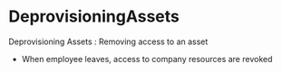 # DeprovisioningAssets

Deprovisioning Assets
 : Removing access to an asset
 * When employee leaves, access to company resources are revoked
